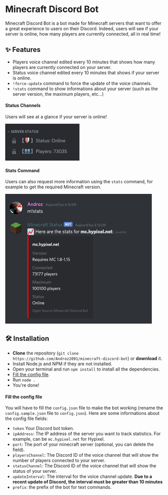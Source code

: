 # Minecraft Discord Bot

Minecraft Discord Bot is a bot made for Minecraft servers that want to offer a great experience to users on their Discord. Indeed, users will see if your server is online, how many players are currently connected, all in real time!

## ✨ Features

* Players voice channel edited every 10 minutes that shows how many players are currently connected on your server.
* Status voice channel edited every 10 minutes that shows if your server is online.
* `!force-update` command to force the update of the voice channels.
* `!stats` command to show informations about your server (such as the server version, the maximum players, etc...)

#### Status Channels

Users will see at a glance if your server is online!

![status](./examples/status-channels.png)

#### Stats Command

Users can also request more information using the `stats` command, for example to get the required Minecraft version.

![stats](./examples/stats-command.png)

## 🛠️ Installation

* **Clone** the repository (`git clone https://github.com/Androz2091/minecraft-discord-bot`) or **download** it.
* Install Node.js and NPM if they are not installed.
* Open your terminal and run `npm install` to install all the dependencies.
* [Fill the config file](#fill-the-config-file).
* Run `node .`
* You're done!
  
#### Fill the config file

You will have to fill the `config.json` file to make the bot working (rename the `config.sample.json` file to `config.json`). Here are some informations about the config file fields:

* `token` Your Discord bot token.
* `ipAddress`: The IP address of the server you want to track statistics. For example, can be `mc.hypixel.net` for Hypixel.
* `port`: The port of your minecraft server (optional, you can delete the field).
* `playersChannel`: The Discord ID of the voice channel that will show the number of players connected to your server.
* `statusChannel`: The Discord ID of the voice channel that will show the status of your server.
* `updateInterval`: The interval for the voice channel update. **Due to a recent update of Discord, the interval must be greater than 10 minutes**
* `prefix`: the prefix of the bot for text commands.
